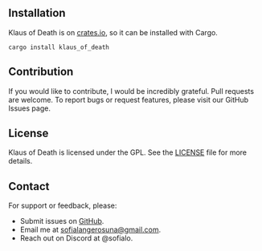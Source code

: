 ## Installation
Klaus of Death is on [crates.io](https://crates.io/crates/klaus_of_death), so it can be installed with Cargo.
```
cargo install klaus_of_death
```

## Contribution
If you would like to contribute, I would be incredibly grateful. Pull requests are welcome. To report bugs or request features, please visit our GitHub Issues page.

## License
Klaus of Death is licensed under the GPL. See the [LICENSE](https://github.com/slangerosuna/klaus_of_death_rustacean/blob/master/LICENSE) file for more details.

## Contact
For support or feedback, please:
- Submit issues on [GitHub](https://github.com/slangerosuna/klaus_of_death_rustacean/issues).
- Email me at [sofialangerosuna@gmail.com](mailto:sofialangerosuna@gmail.com).
- Reach out on Discord at @sofialo.
